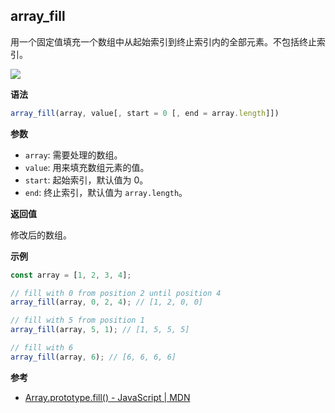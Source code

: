 ## array_fill

用一个固定值填充一个数组中从起始索引到终止索引内的全部元素。不包括终止索引。

![](https://img.shields.io/badge/-Array-blue)

**语法**

```js
array_fill(array, value[, start = 0 [, end = array.length]])
```

**参数**

- `array`: 需要处理的数组。
- `value`: 用来填充数组元素的值。
- `start`: 起始索引，默认值为 0。
- `end`: 终止索引，默认值为 `array.length`。

**返回值**

修改后的数组。

**示例**

```js
const array = [1, 2, 3, 4];

// fill with 0 from position 2 until position 4
array_fill(array, 0, 2, 4); // [1, 2, 0, 0]

// fill with 5 from position 1
array_fill(array, 5, 1); // [1, 5, 5, 5]

// fill with 6
array_fill(array, 6); // [6, 6, 6, 6]
```

**参考**

- [Array.prototype.fill() - JavaScript | MDN](https://developer.mozilla.org/zh-CN/docs/Web/JavaScript/Reference/Global_Objects/Array/fill)
